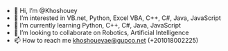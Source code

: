- 👋 Hi, I’m @Khoshouey
- 👀 I’m interested in VB.net, Python, Excel VBA, C++, C#, Java, JavaScript
- 🌱 I’m currently learning Python, C++, C#, Java, JavaScript
- 💞️ I’m looking to collaborate on Robotics, Artificial Intelligence 
- 📫 How to reach me khoshoueyae@gupco.net (+201018002225)

<!---
Khoshouey/Khoshouey is a ✨ special ✨ repository because its `README.md` (this file) appears on your GitHub profile.
You can click the Preview link to take a look at your changes.
--->
